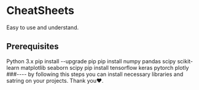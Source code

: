 # CheatSheets
Easy to use and understand.
## Prerequisites
Python 3.x
pip install --upgrade pip
pip install numpy pandas scipy scikit-learn matplotlib seaborn scipy
pip install tensorflow keras pytorch plotly
###----
by following this steps you can install necessary libraries and satring on your projects.
Thank you❤️.
